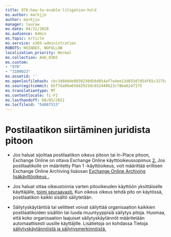 ```yaml
---
title: 976-how-to-enable-litigation-hold
ms.author: markjjo
author: markjjo
manager: lauraw
ms.date: 04/21/2020
ms.audience: Admin
ms.topic: article
ms.service: o365-administration
ROBOTS: NOINDEX, NOFOLLOW
localization_priority: Normal
ms.collection: Adm_O365
ms.custom:
- "976"
- "3100023"
ms.assetid: ''
ms.openlocfilehash: cbc3460dde8030238d56d054af7e4ee13d655d7d54f65c3275a73e899dd6f813
ms.sourcegitcommit: b5f7da89a650d2915dc652449623c78be6247175
ms.translationtype: MT
ms.contentlocale: fi-FI
ms.lasthandoff: 08/05/2021
ms.locfileid: "54067513"
---
```

# <a name="place-a-mailbox-on-legal-hold"></a>Postilaatikon siirtäminen juridista pitoon

- Jos haluat sijoittaa postilaatikon oikeus pitoon tai In-Place pitoon, Exchange Online on oltava Exchange Online käyttöoikeussopimus [2.](https://docs.microsoft.com/office365/servicedescriptions/office-365-platform-service-description/office-365-plan-options) Jos postilaatikolle on määritetty Plan 1 -käyttöoikeus, voit määrittää erillisen Exchange Online Archiving lisäosan [Exchange Online Archiving lisäkäyttöoikeus .](https://docs.microsoft.com/office365/servicedescriptions/exchange-online-archiving-service-description)

- Jos haluat ottaa oikeustoimia varten pitooikeuden käyttöön yksittäiselle käyttäjälle, [toimi seuraavasti.](https://docs.microsoft.com/microsoft-365/compliance/create-a-litigation-hold) Kun oikeus oikeus tehdä pito on käytössä, postilaatikon kaikki sisältö säilytetään.

- Säilytyskäytäntöä tai selitteet voivat säilyttää organisaation kaikkien postilaatikoiden sisällön tai luoda muuntyyppisiä säilytys pitoja. Huomaa, että koko organisaation laajuiset säilytyskäytännöt määritetään automaattisesti uusille käyttäjille. Lisätietoja on kohdassa Tietoja [säilytyskäytännöistä ja säilytysmerkinnöistä.](https://docs.microsoft.com/microsoft-365/compliance/retention-policies#applying-a-retention-policy-to-an-entire-organization-or-specific-locations) 
